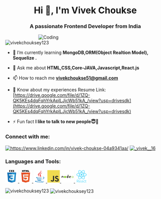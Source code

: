 
<h1 align="center">Hi 👋, I'm Vivek Choukse</h1>
<h3 align="center">A passionate Frontend Developer from India</h3>
<img align="right" alt="Coding" width="400" src="https://media.tenor.com/2uyENRmiUt0AAAAC/coding.gif">

<p align="left"> <img src="https://komarev.com/ghpvc/?username=vivekchouksey123&label=Profile%20views&color=0e75b6&style=flat" alt="vivekchouksey123" /> </p>

- 🌱 I’m currently learning **MongoDB,ORM(Object Realtion Model), Sequelize .**

- 💬 Ask me about **HTML,CSS,Core-JAVA,Javascript,React.js**

- 📫 How to reach me **vivekchoukse51@gmail.com**

- 📄 Know about my experiences Resume Link: [https://drive.google.com/file/d/1ZQ-QK5KEs4dqFqhYrkApILJjcWb51kA_/view?usp=drivesdk](https://drive.google.com/file/d/1ZQ-QK5KEs4dqFqhYrkApILJjcWb51kA_/view?usp=drivesdk)

- ⚡ Fun fact **I like to talk to new people😇🤜**

<h3 align="left">Connect with me:</h3>
<p align="left">
<a href="https://linkedin.com/in/https://www.linkedin.com/in/vivek-choukse-04a9341aa/" target="blank"><img align="center" src="https://raw.githubusercontent.com/rahuldkjain/github-profile-readme-generator/master/src/images/icons/Social/linked-in-alt.svg" alt="https://www.linkedin.com/in/vivek-choukse-04a9341aa/" height="30" width="40" /></a>
<a href="https://instagram.com/_vivek__16" target="blank"><img align="center" src="https://raw.githubusercontent.com/rahuldkjain/github-profile-readme-generator/master/src/images/icons/Social/instagram.svg" alt="_vivek__16" height="30" width="40" /></a>
</p>

<h3 align="left">Languages and Tools:</h3>
<p align="left"> <a href="https://www.w3schools.com/css/" target="_blank" rel="noreferrer"> <img src="https://raw.githubusercontent.com/devicons/devicon/master/icons/css3/css3-original-wordmark.svg" alt="css3" width="40" height="40"/> </a> <a href="https://www.w3.org/html/" target="_blank" rel="noreferrer"> <img src="https://raw.githubusercontent.com/devicons/devicon/master/icons/html5/html5-original-wordmark.svg" alt="html5" width="40" height="40"/> </a> <a href="https://www.java.com" target="_blank" rel="noreferrer"> <img src="https://raw.githubusercontent.com/devicons/devicon/master/icons/java/java-original.svg" alt="java" width="40" height="40"/> </a> <a href="https://developer.mozilla.org/en-US/docs/Web/JavaScript" target="_blank" rel="noreferrer"> <img src="https://raw.githubusercontent.com/devicons/devicon/master/icons/javascript/javascript-original.svg" alt="javascript" width="40" height="40"/> </a> <a href="https://nodejs.org" target="_blank" rel="noreferrer"> <img src="https://raw.githubusercontent.com/devicons/devicon/master/icons/nodejs/nodejs-original-wordmark.svg" alt="nodejs" width="40" height="40"/> </a> <a href="https://reactjs.org/" target="_blank" rel="noreferrer"> <img src="https://raw.githubusercontent.com/devicons/devicon/master/icons/react/react-original-wordmark.svg" alt="react" width="40" height="40"/> </a> </p>

<p><img align="left" src="https://github-readme-stats.vercel.app/api/top-langs?username=vivekchouksey123&show_icons=true&locale=en&layout=compact" alt="vivekchouksey123" /></p>

<p>&nbsp;<img align="center" src="https://github-readme-stats.vercel.app/api?username=vivekchouksey123&show_icons=true&locale=en" alt="vivekchouksey123" /></p>

